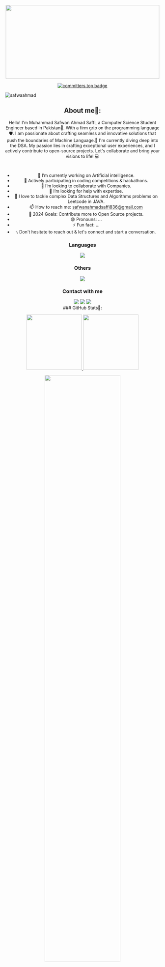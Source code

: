   </h1>
</div>
<div align="center">
  <img src="https://media.giphy.com/media/dWesBcTLavkZuG35MI/giphy.gif" width="500" height="240"/>

   [![committers.top badge](https://user-badge.committers.top/pakistan/safwaahmad.svg)](https://user-badge.committers.top/pakistan/safwaahmad)
<p align="left"> <img src="https://komarev.com/ghpvc/?username=safwaahmad&label=Profile%20views&color=0e75b6&style=flat" alt="safwaahmad" /> </p>


## About me💬: 

Hello! I'm Muhammad Safwan Ahmad Saffi, a Computer Science Student  Engineer based in Pakistan👋. With a firm grip on the programming language 🛡️. I am passionate about crafting seamless and innovative solutions that push the boundaries of Machine Language.🤖 I'm currently diving deep into the DSA. My passion lies in crafting exceptional user experiences, and I actively contribute to open-source projects. Let's collaborate and bring your visions to life! 💻

 #
 
 
- 🔭 I’m currently working on Artificial intelligence.
- 🌱 Actively participating in coding competitions & hackathons.
- 👯 I’m looking to collaborate with Companies.
- 🤔 I’m looking for help with expertise.
- 🌱 I love to tackle complex Data Structures and Algorithms problems on Leetcode in JAVA.
- 📫 How to reach me: [safwanahmadsaffi836@gmail.com](safwanahmadsaffi836@gmail.com)
- 🥅 2024 Goals: Contribute more to Open Source projects.
- 😄 Pronouns: ...
- ⚡ Fun fact: ...
- 📞 Don't hesitate to reach out & let's connect and start a conversation.


### Languages
<a href="https://github.com/Safwaahmad">
<div align="center">
       <img src="https://skillicons.dev/icons?i=js,php,cpp,java,python,&perline=4" /> 
</div>
</a>

</td><td valign="top" width="25%">
  
### Others
<a href="https://github.com/Safwaahmad">
<div align="center">
       <img src="https://skillicons.dev/icons?i=git,github,npm,figma,vscode,postman,netlify,vite,vercel,heroku,discord,stackoverflow,vscodeqt&perline=4" /> 
</div>
</a>
</td>
</tr></table>


 ### Contact with me
<div align="center">
       <a href="https://www.linkedin.com/in/safwan-ahmad-saffi/" target="_blank"><img src="https://img.shields.io/badge/-Safwan ahmad-0077B5?style=flat&logo=Linkedin&logoColor=white"/></a>
    <a target="_blank" href="mailto:safwanahmadsaffi836@gmail.com"><img src="https://img.shields.io/badge/-safwanahmadsaffi836@gmail.com-D14836?style=flat&logo=Gmail&logoColor=white"/></a>
    <a href="https://leetcode.com/u/safwanasaffi/" target="_blank"><img src="https://img.shields.io/badge/-Safwan ahmad-FFA116?style=flat&logo=LeetCode&logoColor=white"/></a>
  
</div>
 ### GitHub Stats💬: 
<p align="center">
    <a href="https://github.com/safwaahmad">
<img height="180em" src="https://github-readme-stats-git-masterrstaa-rickstaa.vercel.app/api?username=safwaahmad&show_icons=true&theme=algolia&include_all_commits=true&count_private=true&hide_border=true"/>
        <img height="180em" src="https://github-readme-stats-eight-theta.vercel.app/api/top-langs/?username=safwaahmad&langs_count=12&layout=compact&langs_count=8&theme=algolia&include_all_commits=true&count_private=true&hide_border=true" />
    </a>
</p>
 <p align="center">
   <a href="https://github.com/safwaahmad"> 
     <img width="70%" src="https://github-readme-streak-stats.herokuapp.com/?user=safwaahmad&theme=algolia&hide_border=true" /> 
   </a>  
 </p>
